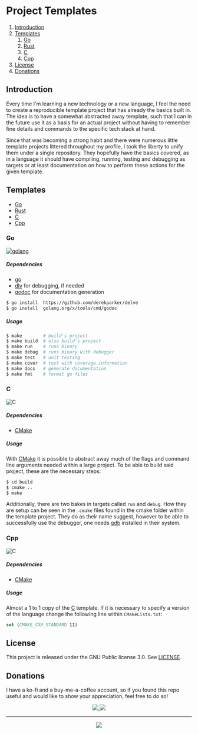 # Project Templates

1. [Introduction](#intro)
2. [Templates](#templates)
    1. [Go](#go)
    2. [Rust](#rust)
    3. [C](#C)
    4. [Cpp](#cpp)
2. [License](#lic)
2. [Donations](#don)

<a name="intro"/>

## Introduction
Every time I'm learning a new technology or a new language, I feel the need to create a reproducible template project that has already the basics built in. The idea is to have a somewhat abstracted away template, such that I
can in the future use it as a basis for an actual project without having to remember fine details and commands to the specific tech stack at hand.

Since that was becoming a strong habit and there were numerous little template projects littered throughout my profile, I took the liberty to unify them under a single repository. They hopefully have the basics covered, as in a language
it should have compiling, running, testing and debugging as targets or at least documentation on how to perform these actions for the given template.

## Templates
- [Go](#go)
- [Rust](#rust)
- [C](#C)
- [Cpp](#cpp)

<a name="go"/>

### Go
[![golang](https://img.shields.io/badge/-template-00ADD8?style=flat-square&logo=Go&logoColor=white)](https://go.dev/)

##### Dependencies
- [go](https://go.dev/)
- [dlv](https://github.com/derekparker/delve) for debugging, if needed
- [godoc](https://pkg.go.dev/golang.org/x/tools/cmd/godoc) for documentation generation

```sh
$ go install  https://github.com/derekparker/delve
$ go install  golang.org/x/tools/cmd/godoc
```

##### Usage
```sh
$ make        # build's project
$ make build  # also build's project
$ make run    # runs binary
$ make debug  # runs binary with debugger
$ make test   # unit testing
$ make cover  # test with coverage information
$ make docs   # generate documentation
$ make fmt    # format go files
```

<a name="C"/>

### C
<img alt="C" src="https://img.shields.io/badge/-template-A8B9CC?style=flat-square&logo=c&logoColor=white" />

##### Dependencies

- [CMake](https://cmake.org/)

##### Usage
With [CMake](https://cmake.org/) it is possible to abstract away much of the flags and command line arguments needed within a large project. To be able to build said project, these are the necessary steps:

```sh
$ cd build
$ cmake ..
$ make
```

Additionally, there are two bakes in targets called `run` and `debug`. How they are setup can be seen in the
`.cmake` files found in the cmake folder within the template project. They do as their name suggest, however to
be able to successfully use the debugger, one needs [gdb](https://sourceware.org/gdb/bugs/) installed in their system.

### Cpp
<img alt="C" src="https://img.shields.io/badge/-template-00599C?style=flat-square&logo=cplusplus&logoColor=white" />

##### Dependencies

- [CMake](https://cmake.org/)

##### Usage

Almost a 1 to 1 copy of the [C]("C") template. If it is necessary to specify a version of the language change the following line within `CMakeLists.txt`:

```cmake
set (CMAKE_CXX_STANDARD 11)
```

<a name="lic"/>

## License
This project is released under the GNU Public license 3.0. See [LICENSE](LICENSE).

<a name="don"/>

## Donations
I have a ko-fi and a buy-me-a-coffee account, so if you found this repo useful and would like to show your appreciation, feel free to do so!

<p align="center">
<a href="https://ko-fi.com/duclos">
<img src="https://img.shields.io/badge/donation-ko--fi-red.svg">
</a>

<a href="https://www.buymeacoffee.com/danielduclos">
<img src="https://img.shields.io/badge/donation-buy--me--coffee-green.svg">
</a>

</p>

---
<p align="center">
<a href="https://github.com/duclos-cavalcanti/templates/LICENSE">
  <img src="https://img.shields.io/badge/license-GPL-blue.svg" />
</a>
</p>


